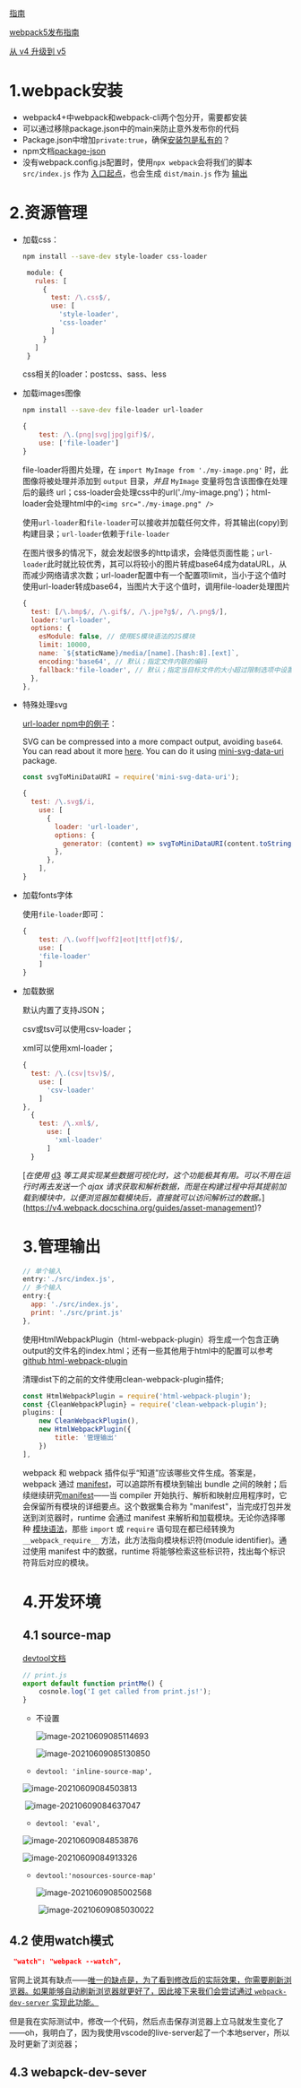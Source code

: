 [指南](https://v4.webpack.docschina.org/guides/getting-started/)

[webpack5发布指南](https://webpack.docschina.org/blog/2020-10-10-webpack-5-release/)

[从 v4 升级到 v5](https://webpack.docschina.org/migrate/5/)

# 1.webpack安装

* webpack4+中webpack和webpack-cli两个包分开，需要都安装
* 可以通过移除package.json中的main来防止意外发布你的代码
* Package.json中增加`private:true`，确保[安装包是私有的](https://v4.webpack.docschina.org/guides/getting-started/)？
* npm文档[package-json](https://docs.npmjs.com/cli/v7/configuring-npm/package-json)
* 没有webpack.config.js配置时，使用`npx webpack`会将我们的脚本 `src/index.js` 作为 [入口起点](https://v4.webpack.docschina.org/concepts/entry-points)，也会生成 `dist/main.js` 作为 [输出](https://v4.webpack.docschina.org/concepts/output)

# 2.资源管理

* 加载css：

  ```bash
  npm install --save-dev style-loader css-loader
  ```

  ```js
   module: {
     rules: [
       {
         test: /\.css$/,
         use: [
           'style-loader',
           'css-loader'
         ]
       }
     ]
   }
  ```

  css相关的loader：postcss、sass、less
  
* 加载images图像

  ```bash
  npm install --save-dev file-loader url-loader
  ```

  ```js
  {
      test: /\.(png|svg|jpg|gif)$/,
      use: ['file-loader']
  }
  ```

  file-loader将图片处理，在 `import MyImage from './my-image.png'` 时，此图像将被处理并添加到 `output` 目录，_并且_ `MyImage` 变量将包含该图像在处理后的最终 url；css-loader会处理css中的url('./my-image.png')；html-loader会处理html中的`<img src="./my-image.png" />`

  使用`url-loader`和`file-loader`可以接收并加载任何文件，将其输出(copy)到构建目录；`url-loader`依赖于`file-loader`

  在图片很多的情况下，就会发起很多的http请求，会降低页面性能；`url-loader`此时就比较优秀，其可以将较小的图片转成base64成为dataURL，从而减少网络请求次数；url-loader配置中有一个配置项limit，当小于这个值时使用url-loader转成base64，当图片大于这个值时，调用file-loader处理图片

  ```js
  {
    test: [/\.bmp$/, /\.gif$/, /\.jpe?g$/, /\.png$/],
    loader:'url-loader',
    options: {
      esModule: false, // 使用ES模块语法的JS模块
      limit: 10000,
      name: `${staticName}/media/[name].[hash:8].[ext]`,
      encoding:'base64', // 默认；指定文件内联的编码
      fallback:'file-loader', // 默认；指定当目标文件的大小超过限制选项中设置的限制时使用的替代加载程序。
    },
  },
  ```

* 特殊处理svg

  [url-loader npm中的例子](https://www.npmjs.com/package/url-loader#encoding)：

  SVG can be compressed into a more compact output, avoiding `base64`. You can read about it more [here](https://css-tricks.com/probably-dont-base64-svg/). You can do it using [mini-svg-data-uri](https://github.com/tigt/mini-svg-data-uri) package.

  ```js
  const svgToMiniDataURI = require('mini-svg-data-uri');
  
  {
    test: /\.svg$/i,
      use: [
        {
          loader: 'url-loader',
          options: {
            generator: (content) => svgToMiniDataURI(content.toString()),
          },
        },
      ],
  }
  ```

* 加载fonts字体

  使用`file-loader`即可：

  ```js
  {
      test: /\.(woff|woff2|eot|ttf|otf)$/,
      use: [
      'file-loader'
      ]
  }
  ```

* 加载数据

  默认内置了支持JSON；

  csv或tsv可以使用csv-loader；

  xml可以使用xml-loader；

  ```js
  {
    test: /\.(csv|tsv)$/,
      use: [
        'csv-loader'
      ]
  },
    {
      test: /\.xml$/,
        use: [
          'xml-loader'
        ]
    }
  ```

  [*在使用* [d3](https://github.com/d3) *等工具实现某些数据可视化时，这个功能极其有用。可以不用在运行时再去发送一个 ajax 请求获取和解析数据，而是在构建过程中将其提前加载到模块中，以便浏览器加载模块后，直接就可以访问解析过的数据。*](https://v4.webpack.docschina.org/guides/asset-management)?

  # 3.管理输出

  ```js
  // 单个输入
  entry:'./src/index.js',
  // 多个输入
  entry:{
    app: './src/index.js',
    print: './src/print.js'
  },
  ```

  使用HtmlWebpackPlugin（html-webpack-plugin）将生成一个包含正确output的文件名的index.html；还有一些其他用于html中的配置可以参考[github html-webpack-plugin](https://github.com/jaketrent/html-webpack-template)

  清理dist下的之前的文件使用clean-webpack-plugin插件;

  ```js
  const HtmlWebpackPlugin = require('html-webpack-plugin');
  const {CleanWebpackPlugin} = require('clean-webpack-plugin');
  plugins: [
      new CleanWebpackPlugin(),
      new HtmlWebpackPlugin({
          title: '管理输出'
      })
  ],
  ```

  webpack 和 webpack 插件似乎“知道”应该哪些文件生成。答案是，webpack 通过 [manifest](https://v4.webpack.docschina.org/concepts/manifest)，可以追踪所有模块到输出 bundle 之间的映射；后续继续研究[manifest](https://v4.webpack.docschina.org/concepts/manifest)——当 compiler 开始执行、解析和映射应用程序时，它会保留所有模块的详细要点。这个数据集合称为 "manifest"，当完成打包并发送到浏览器时，runtime 会通过 manifest 来解析和加载模块。无论你选择哪种 [模块语法](https://v4.webpack.docschina.org/api/module-methods)，那些 `import` 或 `require` 语句现在都已经转换为 `__webpack_require__` 方法，此方法指向模块标识符(module identifier)。通过使用 manifest 中的数据，runtime 将能够检索这些标识符，找出每个标识符背后对应的模块。

  # 4.开发环境

  ## 4.1 source-map

  [devtool文档](https://v4.webpack.docschina.org/configuration/devtool)

  ```js
  // print.js
  export default function printMe() {
      cosnole.log('I get called from print.js!');
  }
  ```

  * 不设置

    ![image-20210609085114693](./typora-image/image-20210609085114693.png)

    ![image-20210609085130850](./typora-image/image-20210609085130850.png)

  * `devtool: 'inline-source-map',`

  ![image-20210609084503813](./typora-image/image-20210609084503813.png)

  ​	![image-20210609084637047](./typora-image/image-20210609084637047.png)

  

  * `devtool: 'eval',`

  ![image-20210609084853876](./typora-image/image-20210609084853876.png)

  ![image-20210609084913326](./typora-image/image-20210609084913326.png)

  * `devtool:'nosources-source-map'`

    ![image-20210609085002568](./typora-image/image-20210609085002568.png)

    ​	![image-20210609085030022](./typora-image/image-20210609085030022.png)

## 4.2 使用watch模式

```json
 "watch": "webpack --watch",
```

官网上说其有缺点——[唯一的缺点是，为了看到修改后的实际效果，你需要刷新浏览器。如果能够自动刷新浏览器就更好了，因此接下来我们会尝试通过 `webpack-dev-server` 实现此功能。](https://v4.webpack.docschina.org/guides/development/#%E4%BD%BF%E7%94%A8-watch-mode-%E8%A7%82%E5%AF%9F%E6%A8%A1%E5%BC%8F-)

但是我在实际测试中，修改一个代码，然后点击保存浏览器上立马就发生变化了——oh，我明白了，因为我使用vscode的live-server起了一个本地server，所以及时更新了浏览器；

## 4.3 webapck-dev-sever

